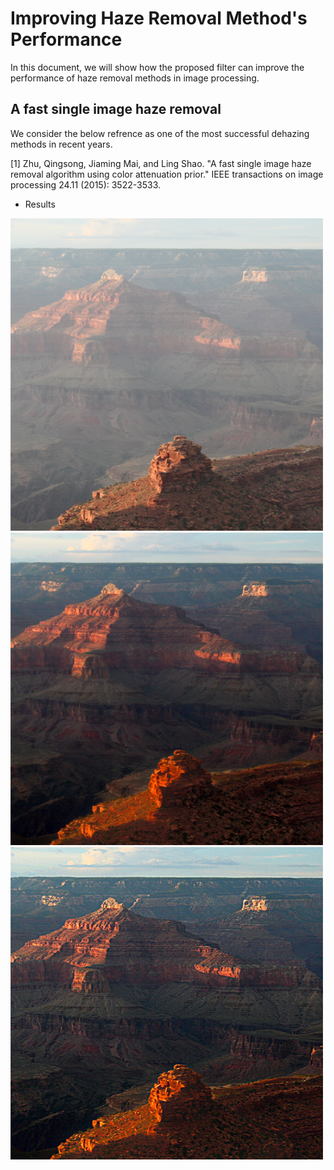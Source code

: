 # Improving Haze Removal Method's Performance
In this document, we will show how the proposed filter can improve the performance of haze removal methods in image processing. 
## A fast single image haze removal
We consider the below refrence as one of the most successful dehazing methods in recent years.

<a id="1">[1]</a>
Zhu, Qingsong, Jiaming Mai, and Ling Shao. "A fast single image haze removal algorithm using color attenuation prior." IEEE transactions on image processing 24.11 (2015): 3522-3533.
- Results
<img src="https://github.com/onionhub/TIP/blob/Drafts/Drafts/test1.png" width="500" height="500">
<img src="https://github.com/onionhub/TIP/blob/Drafts/Drafts/fast.png" width="500" height="500">
<img src="https://github.com/onionhub/TIP/blob/Drafts/Drafts/preprocessed.png" width="500" height="500">
